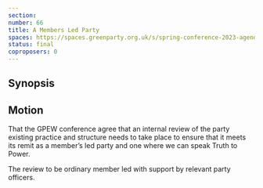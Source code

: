 ```yaml
---
section:
number: 66
title: A Members Led Party
spaces: https://spaces.greenparty.org.uk/s/spring-conference-2023-agenda-forum/?contentId=119677
status: final
coproposers: 0
---
```

## Synopsis


## Motion
That the GPEW conference agree that an internal review of the party existing practice and structure needs to take place to ensure that it meets its remit as a member’s led party and one where we can speak Truth to Power.

The review to be ordinary member led with support by relevant party officers.

